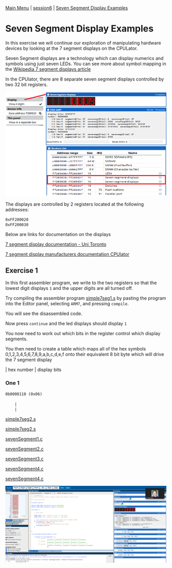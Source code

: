 [Main Menu](../../sessions/README.md) | [session6](../../session6/) | [Seven Segment Display Examples](../sevensegment/sevenSegmentDisplayExamples.md)

# Seven Segment Display Examples

In this exercise we will continue our exploration of manipulating hardware devices by looking at the 7 segment displays on the CPULator.

Seven Segment displays are a technology which can display numerics and symbols using just seven LEDs.
You can see more about symbol mapping in the [Wikipedia 7 segment displays article](https://en.wikipedia.org/wiki/Seven-segment_display)

In the CPUlator, there are 8 separate seven segment displays controlled by two 32 bit registers.

   ![alt text](../sevensegment/images/7segDetail.png "Figure 7segDetail.png")
   
The displays are controlled by 2 registers located at the following addresses:

```
0xFF200020
0xFF200030
```

Below are links for documentation on the displays 

[7 segment display documentation - Uni Toronto](https://www-ug.eecg.utoronto.ca/desl/nios_devices_SoC/ARM/dev_7segs.html)

[7 segment display manufacturers documentation CPUlator](https://fpgacademy.org/Downloads/DE1-SoC_Computer_ARM.pdf#subsubsection.2.9.2)

## Exercise 1

In this first assembler program, we write to the two registers so that the lowest digit displays `1` and the upper digits are all turned off.

Try compiling the assembler program [simple7seg1.s](../sevensegment/code/simple7seg1.s) by pasting the program into the Editor panel, selecting `ARM7`, and pressing `compile`.

You will see the disassembled code.

Now press `continue` and the led displays should display `1`

You now need to work out which bits in the register control which display segments.

You then need to create a table which maps all of the hex symbols 0,1,2,3,4,5,6,7,8,9,a,b,c,d,e,f onto their equivalent 8 bit byte which will drive the 7 segment display

| hex number | display bits



### One 1
```
0b0000110 (0x06)

    |
    |

```


[simple7seg2.s](../sevensegment/code/simple7seg2.s)


[simple7seg2.s](../sevensegment/code/simple7seg2.s)


[sevenSegment1.c](../sevensegment/code/sevenSegment1.c)

[sevenSegment2.c](../sevensegment/code/sevenSegment2.c)

[sevenSegment3.c](../sevensegment/code/sevenSegment3.c)

[sevenSegment4.c](../sevensegment/code/sevenSegment4.c)

[sevenSegment4.c](../sevensegment/code/sevenSegment4.c)


   ![alt text](../sevensegment/images/7segCExample.png "Figure 7segCExample.png")